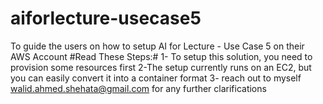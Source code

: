 # aiforlecture-usecase5
To guide the users on how to setup AI for Lecture - Use Case 5 on their AWS Account
#Read These Steps:#
1- To setup this solution, you need to provision some resources first
2-The setup currently runs on an EC2, but you can easily convert it into a container format
3- reach out to myself walid.ahmed.shehata@gmail.com for any further clarifications
